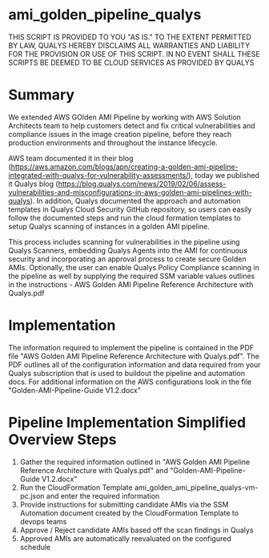 # ami_golden_pipeline_qualys

THIS SCRIPT IS PROVIDED TO YOU "AS IS." TO THE EXTENT PERMITTED BY LAW, QUALYS HEREBY DISCLAIMS ALL WARRANTIES AND LIABILITY FOR THE PROVISION OR USE OF THIS SCRIPT. IN NO EVENT SHALL THESE SCRIPTS BE DEEMED TO BE CLOUD SERVICES AS PROVIDED BY QUALYS

# Summary
We extended AWS GOlden AMI Pipeline by working with AWS Solution Architects team to help customers detect and fix critical vulnerabilities and compliance issues in the image creation pipeline, before they reach production environments and throughout the instance lifecycle.

AWS team documented it in their blog (https://aws.amazon.com/blogs/apn/creating-a-golden-ami-pipeline-integrated-with-qualys-for-vulnerability-assessments/), today we published it Qualys blog (https://blog.qualys.com/news/2019/02/06/assess-vulnerabilities-and-misconfigurations-in-aws-golden-ami-pipelines-with-qualys). 
In addition, Qualys documented the approach and automation templates in Qualys Cloud Security GitHub repository, so users can easily follow the documented steps and run the cloud formation templates to setup Qualys scanning of instances in a golden AMI pipeline. 

This process includes scanning for vulnerabilities in the pipeline using Qualys Scanners, embedding Qualys Agents into the AMI for continuous security and incorporating an approval process to create secure Golden AMIs. Optionally, the user can enable Qualys Policy Compliance scanning in the pipeline as well by supplying the required SSM variable values outlines in the instructions - AWS Golden AMI Pipeline Reference Architecture with Qualys.pdf

# Implementation
The information required to implement the pipeline is contained in the PDF file "AWS Golden AMI Pipeline Reference Architecture with Qualys.pdf". The PDF outlines all of the configuration information and data required from your Qualys subscription that is used to buildout the pipeline and automation docs. For additional information on the AWS configurations look in the file "Golden-AMI-Pipeline-Guide V1.2.docx"

# Pipeline Implementation Simplified Overview Steps
1. Gather the required information outlined in "AWS Golden AMI Pipeline Reference Architecture with Qualys.pdf" and "Golden-AMI-Pipeline-Guide V1.2.docx"
2. Run the CloudFormation Template ami_golden_ami_pipeline_qualys-vm-pc.json and enter the required information 
3. Provide instructions for submitting candidate AMIs via the SSM Automation document created by the CloudFormation Template to devops teams
4. Approve / Reject candidate AMIs based off the scan findings in Qualys
5. Approved AMIs are automatically reevaluated on the configured schedule
